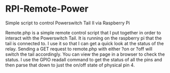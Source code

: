 # RPI-Remote-Power
Simple script to control Powerswitch Tail II via Raspberry Pi


Remote.php is a simple remote control script that I put together in order to interact with the Powerswitch Tail.  It is running on the raspberry pi that the tail is connected to.  I use it so that I can get a quick look at the status of the relay.  Sending a GET request to remote.php with either ?on or ?off will switch the tail accordingly.  You can view the page in a browser to check the status.  I use the GPIO readall command to get the status of all the pins and then parse that down to just the on/off state of physical pin 4.
